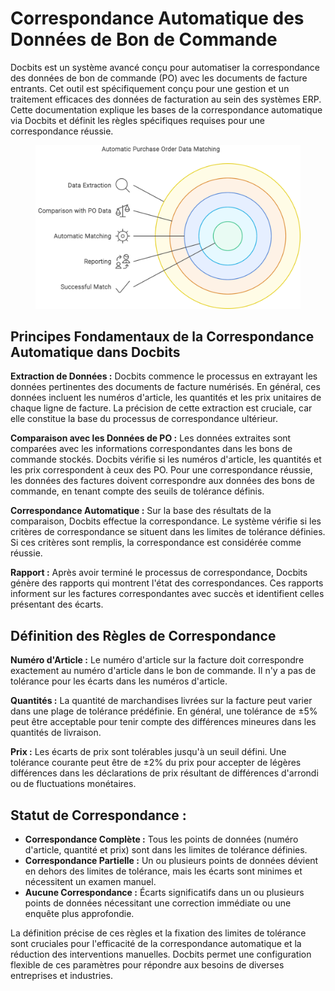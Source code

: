 # Correspondance Automatique des Données de Bon de Commande

Docbits est un système avancé conçu pour automatiser la correspondance des données de bon de commande (PO) avec les documents de facture entrants. Cet outil est spécifiquement conçu pour une gestion et un traitement efficaces des données de facturation au sein des systèmes ERP. Cette documentation explique les bases de la correspondance automatique via Docbits et définit les règles spécifiques requises pour une correspondance réussie.

<figure><img src="../.gitbook/assets/Automatic Purchase Order Data Matching.svg" alt=""><figcaption></figcaption></figure>

## **Principes Fondamentaux de la Correspondance Automatique dans Docbits**

**Extraction de Données :** Docbits commence le processus en extrayant les données pertinentes des documents de facture numérisés. En général, ces données incluent les numéros d'article, les quantités et les prix unitaires de chaque ligne de facture. La précision de cette extraction est cruciale, car elle constitue la base du processus de correspondance ultérieur.

**Comparaison avec les Données de PO :** Les données extraites sont comparées avec les informations correspondantes dans les bons de commande stockés. Docbits vérifie si les numéros d'article, les quantités et les prix correspondent à ceux des PO. Pour une correspondance réussie, les données des factures doivent correspondre aux données des bons de commande, en tenant compte des seuils de tolérance définis.

**Correspondance Automatique :** Sur la base des résultats de la comparaison, Docbits effectue la correspondance. Le système vérifie si les critères de correspondance se situent dans les limites de tolérance définies. Si ces critères sont remplis, la correspondance est considérée comme réussie.

**Rapport :** Après avoir terminé le processus de correspondance, Docbits génère des rapports qui montrent l'état des correspondances. Ces rapports informent sur les factures correspondantes avec succès et identifient celles présentant des écarts.

## **Définition des Règles de Correspondance**

**Numéro d'Article :** Le numéro d'article sur la facture doit correspondre exactement au numéro d'article dans le bon de commande. Il n'y a pas de tolérance pour les écarts dans les numéros d'article.

**Quantités :** La quantité de marchandises livrées sur la facture peut varier dans une plage de tolérance prédéfinie. En général, une tolérance de ±5% peut être acceptable pour tenir compte des différences mineures dans les quantités de livraison.

**Prix :** Les écarts de prix sont tolérables jusqu'à un seuil défini. Une tolérance courante peut être de ±2% du prix pour accepter de légères différences dans les déclarations de prix résultant de différences d'arrondi ou de fluctuations monétaires.

## **Statut de Correspondance :**

* **Correspondance Complète :** Tous les points de données (numéro d'article, quantité et prix) sont dans les limites de tolérance définies.
* **Correspondance Partielle :** Un ou plusieurs points de données dévient en dehors des limites de tolérance, mais les écarts sont minimes et nécessitent un examen manuel.
* **Aucune Correspondance :** Écarts significatifs dans un ou plusieurs points de données nécessitant une correction immédiate ou une enquête plus approfondie.

La définition précise de ces règles et la fixation des limites de tolérance sont cruciales pour l'efficacité de la correspondance automatique et la réduction des interventions manuelles. Docbits permet une configuration flexible de ces paramètres pour répondre aux besoins de diverses entreprises et industries.
